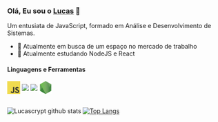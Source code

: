 ### Olá, Eu sou o [Lucas](https://www.linkedin.com/in/lucascrypt)  👋

Um entusiata de JavaScript, formado em Análise e Desenvolvimento de Sistemas.

- 🔭 Atualmente em busca de um espaço no mercado de trabalho
- 🌱 Atualmente estudando NodeJS e React

#### Linguagens e Ferramentas
 <img  src="https://raw.githubusercontent.com/github/explore/80688e429a7d4ef2fca1e82350fe8e3517d3494d/topics/javascript/javascript.png"  height = 30 align="center"/> <img  src="https://www.vhv.rs/dpng/d/604-6047261_bootstrap-4-logo-png-transparent-png.png" style="max-width:100%" height = 30 align="center"/> <img  src="https://upload.wikimedia.org/wikipedia/commons/thumb/a/a7/React-icon.svg/512px-React-icon.svg.png"  height = 30 align="center"/> <img src="https://raw.githubusercontent.com/github/explore/80688e429a7d4ef2fca1e82350fe8e3517d3494d/topics/nodejs/nodejs.png" height = 30 align="center"/>
<br>
</br>

![Lucascrypt github stats](https://github-readme-stats.vercel.app/api?username=lucascrypt&show_icons=true&theme=dracula) [![Top Langs](https://github-readme-stats.vercel.app/api/top-langs/?username=lucascrypt&layout=compact&theme=dracula)](https://github.com/anuraghazra/github-readme-stats)



